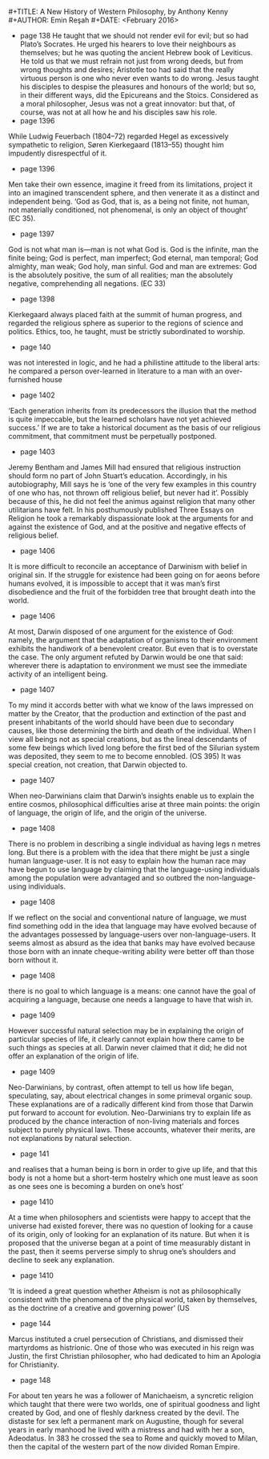 
#+TITLE: A New History of Western Philosophy, by Anthony Kenny
#+AUTHOR: Emin Reşah
#+DATE: <February 2016>


* page 138
He taught that we should not render evil for evil; but so had Plato’s Socrates.
He urged his hearers to love their neighbours as themselves; but he was quoting
the ancient Hebrew book of Leviticus. He told us that we must refrain not just
from wrong deeds, but from wrong thoughts and desires; Aristotle too had said
that the really virtuous person is one who never even wants to do wrong. Jesus
taught his disciples to despise the pleasures and honours of the world; but so,
in their different ways, did the Epicureans and the Stoics. Considered as a
moral philosopher, Jesus was not a great innovator: but that, of course, was not
at all how he and his disciples saw his role.
* page 1396

While Ludwig Feuerbach (1804–72) regarded Hegel as excessively sympathetic to
religion, Søren Kierkegaard (1813–55) thought him impudently disrespectful of
it.
* page 1396

Men take their own essence, imagine it freed from its limitations, project it
into an imagined transcendent sphere, and then venerate it as a distinct and
independent being. ‘God as God, that is, as a being not finite, not human, not
materially conditioned, not phenomenal, is only an object of thought’ (EC 35).
* page 1397

God is not what man is—man is not what God is. God is the infinite, man the
finite being; God is perfect, man imperfect; God eternal, man temporal; God
almighty, man weak; God holy, man sinful. God and man are extremes: God is the
absolutely positive, the sum of all realities; man the absolutely negative,
comprehending all negations. (EC 33)
* page 1398

Kierkegaard always placed faith at the summit of human progress, and regarded
the religious sphere as superior to the regions of science and politics. Ethics,
too, he taught, must be strictly subordinated to worship.
* page 140

was not interested in logic, and he had a philistine attitude to the liberal arts: he compared a person over-learned in literature to a man with an over-furnished house
* page 1402

‘Each generation inherits from its predecessors the illusion that the method is quite impeccable, but the learned scholars have not yet achieved success.’ If we are to take a historical document as the basis of our religious commitment, that commitment must be perpetually postponed.
* page 1403

Jeremy Bentham and James Mill had ensured that religious instruction should form no part of John Stuart’s education. Accordingly, in his autobiography, Mill says he is ‘one of the very few examples in this country of one who has, not thrown off religious belief, but never had it’. Possibly because of this, he did not feel the animus against religion that many other utilitarians have felt. In his posthumously published Three Essays on Religion he took a remarkably dispassionate look at the arguments for and against the existence of God, and at the positive and negative effects of religious belief.
* page 1406

It is more difficult to reconcile an acceptance of Darwinism with belief in original sin. If the struggle for existence had been going on for aeons before humans evolved, it is impossible to accept that it was man’s first disobedience and the fruit of the forbidden tree that brought death into the world.
* page 1406

At most, Darwin disposed of one argument for the existence of God: namely, the argument that the adaptation of organisms to their environment exhibits the handiwork of a benevolent creator. But even that is to overstate the case. The only argument refuted by Darwin would be one that said: wherever there is adaptation to environment we must see the immediate activity of an intelligent being.
* page 1407

To my mind it accords better with what we know of the laws impressed on matter by the Creator, that the production and extinction of the past and present inhabitants of the world should have been due to secondary causes, like those determining the birth and death of the individual. When I view all beings not as special creations, but as the lineal descendants of some few beings which lived long before the first bed of the Silurian system was deposited, they seem to me to become ennobled. (OS 395) It was special creation, not creation, that Darwin objected to.
* page 1407

When neo-Darwinians claim that Darwin’s insights enable us to explain the entire cosmos, philosophical difficulties arise at three main points: the origin of language, the origin of life, and the origin of the universe.
* page 1408

There is no problem in describing a single individual as having legs n metres long. But there is a problem with the idea that there might be just a single human language-user. It is not easy to explain how the human race may have begun to use language by claiming that the language-using individuals among the population were advantaged and so outbred the non-language-using individuals.
* page 1408

If we reflect on the social and conventional nature of language, we must find something odd in the idea that language may have evolved because of the advantages possessed by language-users over non-language-users. It seems almost as absurd as the idea that banks may have evolved because those born with an innate cheque-writing ability were better off than those born without it.
* page 1408

there is no goal to which language is a means: one cannot have the goal of acquiring a language, because one needs a language to have that wish in.
* page 1409

However successful natural selection may be in explaining the origin of particular species of life, it clearly cannot explain how there came to be such things as species at all. Darwin never claimed that it did; he did not offer an explanation of the origin of life.
* page 1409

Neo-Darwinians, by contrast, often attempt to tell us how life began, speculating, say, about electrical changes in some primeval organic soup. These explanations are of a radically different kind from those that Darwin put forward to account for evolution. Neo-Darwinians try to explain life as produced by the chance interaction of non-living materials and forces subject to purely physical laws. These accounts, whatever their merits, are not explanations by natural selection.
* page 141

and realises that a human being is born in order to give up life, and that this body is not a home but a short-term hostelry which one must leave as soon as one sees one is becoming a burden on one’s host’
* page 1410

At a time when philosophers and scientists were happy to accept that the universe had existed forever, there was no question of looking for a cause of its origin, only of looking for an explanation of its nature. But when it is proposed that the universe began at a point of time measurably distant in the past, then it seems perverse simply to shrug one’s shoulders and decline to seek any explanation.
* page 1410

‘It is indeed a great question whether Atheism is not as philosophically consistent with the phenomena of the physical world, taken by themselves, as the doctrine of a creative and governing power’ (US
* page 144

Marcus instituted a cruel persecution of Christians, and dismissed their martyrdoms as histrionic. One of those who was executed in his reign was Justin, the first Christian philosopher, who had dedicated to him an Apologia for Christianity.
* page 148

For about ten years he was a follower of Manichaeism, a syncretic religion which taught that there were two worlds, one of spiritual goodness and light created by God, and one of fleshly darkness created by the devil. The distaste for sex left a permanent mark on Augustine, though for several years in early manhood he lived with a mistress and had with her a son, Adeodatus. In 383 he crossed the sea to Rome and quickly moved to Milan, then the capital of the western part of the now divided Roman Empire.
